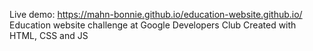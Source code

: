 Live demo:  https://mahn-bonnie.github.io/education-website.github.io/
Education website challenge at Google Developers Club
Created with HTML, CSS and JS
